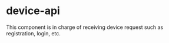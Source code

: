 # device-api
This component is in charge of receiving device request such as registration, login, etc.
